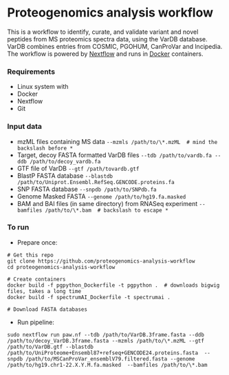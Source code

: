 Proteogenomics analysis workflow
==============

This is a workflow to identify, curate, and validate variant and novel peptides from MS proteomics spectra data, using the VarDB database. VarDB combines entries from COSMIC, PGOHUM, CanProVar and lncipedia. The workflow is powered by [Nextflow](https://nextflow.io) and runs in [Docker](https://docker.com) containers.


### Requirements

  + Linux system with
  + Docker 
  + Nextflow
  + Git

### Input data

  + mzML files containing MS data `--mzmls /path/to/\*.mzML  # mind the backslash before *`
  + Target, decoy FASTA formatted VarDB files `--tdb /path/to/vardb.fa --ddb /path/to/decoy_vardb.fa`
  + GTF file of VarDB `--gtf /path/tovardb.gtf`
  + BlastP FASTA database `--blastdb  /path/to/Uniprot.Ensembl.RefSeq.GENCODE.proteins.fa`
  + SNP FASTA database `--snpdb /path/to/SNPdb.fa`
  + Genome Masked FASTA `--genome /path/to/hg19.fa.masked`
  + BAM and BAI files (in same directory) from RNASeq experiment `--bamfiles /path/to/\*.bam  # backslash to escape *`

### To run

  + Prepare once:
```
# Get this repo
git clone https://github.com/proteogenomics-analysis-workflow
cd proteogenomics-analysis-workflow

# Create containers
docker build -f pgpython_Dockerfile -t pgpython .  # downloads bigwig files, takes a long time
docker build -f spectrumAI_Dockerfile -t spectrumai .

# Download FASTA databases

```
  + Run pipeline:
```
sudo nextflow run paw.nf --tdb /path/to/VarDB.3frame.fasta --ddb /path/to/decoy_VarDB.3frame.fasta --mzmls /path/to/\*.mzML --gtf /path/to/VarDB.gtf --blastdb /path/to/UniProteome+Ensembl87+refseq+GENCODE24.proteins.fasta  --snpdb /path/to/MSCanProVar_ensemblV79.filtered.fasta --genome /path/to/hg19.chr1-22.X.Y.M.fa.masked  --bamfiles /path/to/\*.bam
```
